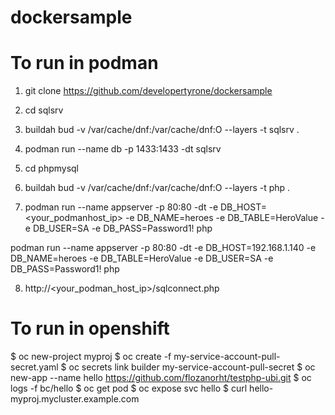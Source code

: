 # dockersample

# To run in podman
1. git clone https://github.com/developertyrone/dockersample

2. cd sqlsrv

3. buildah bud -v /var/cache/dnf:/var/cache/dnf:O --layers -t sqlsrv .

4. podman run --name db -p 1433:1433 -dt sqlsrv

5. cd phpmysql

6. buildah bud -v /var/cache/dnf:/var/cache/dnf:O --layers -t php .

7. podman run --name appserver -p 80:80 -dt -e DB_HOST=<your_podmanhost_ip> -e DB_NAME=heroes -e DB_TABLE=HeroValue -e DB_USER=SA -e DB_PASS=Password1! php

podman run --name appserver -p 80:80 -dt -e DB_HOST=192.168.1.140 -e DB_NAME=heroes -e DB_TABLE=HeroValue -e DB_USER=SA -e DB_PASS=Password1! php

8. http://<your_podman_host_ip>/sqlconnect.php

# To run in openshift
$ oc new-project myproj
$ oc create -f my-service-account-pull-secret.yaml
$ oc secrets link builder my-service-account-pull-secret
$ oc new-app --name hello https://github.com/flozanorht/testphp-ubi.git
$ oc logs -f bc/hello
$ oc get pod
$ oc expose svc hello
$ curl hello-myproj.mycluster.example.com

